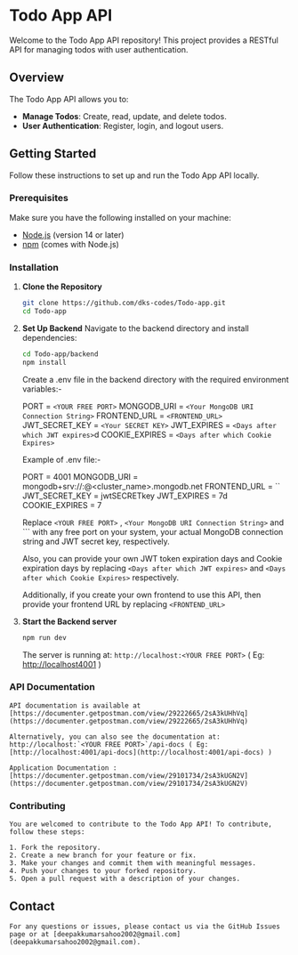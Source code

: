 # Todo App API

Welcome to the Todo App API repository! This project provides a RESTful API for managing todos with user authentication.

## Overview

The Todo App API allows you to:

- **Manage Todos**: Create, read, update, and delete todos.
- **User Authentication**: Register, login, and logout users.

## Getting Started

Follow these instructions to set up and run the Todo App API locally.

### Prerequisites

Make sure you have the following installed on your machine:

- [Node.js](https://nodejs.org/) (version 14 or later)
- [npm](https://www.npmjs.com/) (comes with Node.js)

### Installation

1. **Clone the Repository**

   ```sh
   git clone https://github.com/dks-codes/Todo-app.git
   cd Todo-app
   ```

2. **Set Up Backend**
   Navigate to the backend directory and install dependencies:

   ```sh
   cd Todo-app/backend
   npm install
   ```

   Create a .env file in the backend directory with the required environment variables:-

   PORT = `<YOUR FREE PORT>`
   MONGODB_URI = `<Your MongoDB URI Connection String>`
   FRONTEND_URL = `<FRONTEND_URL>`
   JWT_SECRET_KEY = `<Your SECRET KEY>`
   JWT_EXPIRES = `<Days after which JWT expires>`d
   COOKIE_EXPIRES = `<Days after which Cookie Expires>`

   Example of .env file:-

   PORT = 4001
   MONGODB_URI = mongodb+srv://<username>:<password>@<cluster_name>.mongodb.net
   FRONTEND_URL = ``
   JWT_SECRET_KEY = jwtSECRETkey
   JWT_EXPIRES = 7d
   COOKIE_EXPIRES = 7

   Replace `<YOUR FREE PORT>` , `<Your MongoDB URI Connection String>` and ``<Your SECRET KEY>` with any free port on your system, your actual MongoDB connection string and JWT secret key, respectively.

   Also, you can provide your own JWT token expiration days and Cookie expiration days by replacing `<Days after which JWT expires>` and `<Days after which Cookie Expires>` respectively.

   Additionally, if you create your own frontend to use this API, then provide your frontend URL by replacing `<FRONTEND_URL>`

3. **Start the Backend server**

   ```sh
   npm run dev
   ```

   The server is running at: `http://localhost:<YOUR FREE PORT>` ( Eg: [http://localhost4001](http://localhost4001) )
   

### API Documentation

    API documentation is available at [https://documenter.getpostman.com/view/29222665/2sA3kUHhVq](https://documenter.getpostman.com/view/29222665/2sA3kUHhVq)

    Alternatively, you can also see the documentation at: http://localhost:`<YOUR FREE PORT>`/api-docs ( Eg: [http://localhost:4001/api-docs](http://localhost:4001/api-docs) )

    Application Documentation : [https://documenter.getpostman.com/view/29101734/2sA3kUGN2V](https://documenter.getpostman.com/view/29101734/2sA3kUGN2V)

### Contributing

    You are welcomed to contribute to the Todo App API! To contribute, follow these steps:

    1. Fork the repository.
    2. Create a new branch for your feature or fix.
    3. Make your changes and commit them with meaningful messages.
    4. Push your changes to your forked repository.
    5. Open a pull request with a description of your changes.

## Contact

    For any questions or issues, please contact us via the GitHub Issues page or at [deepakkumarsahoo2002@gmail.com](deepakkumarsahoo2002@gmail.com).
